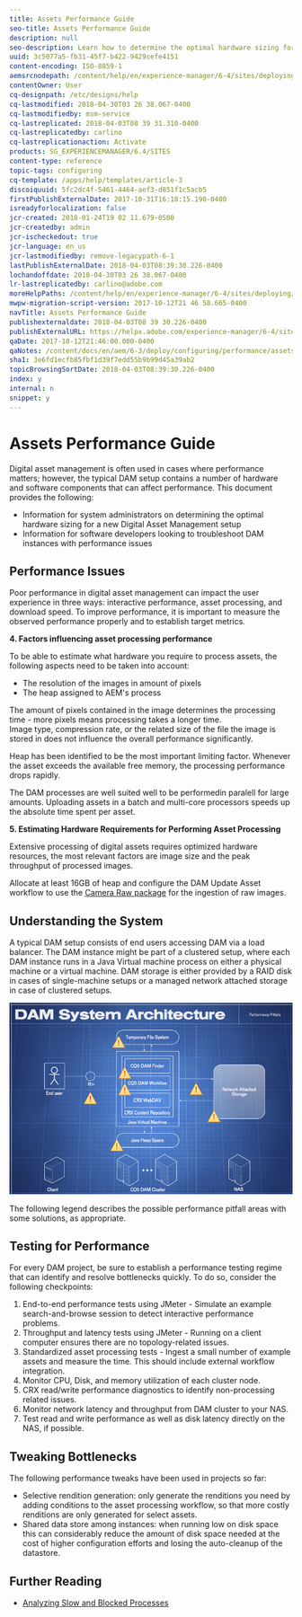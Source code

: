 ```yaml
---
title: Assets Performance Guide
seo-title: Assets Performance Guide
description: null
seo-description: Learn how to determine the optimal hardware sizing for a new Digital Asset Management (DAM) setup and how to troubleshoot performance issues
uuid: 3c5077a5-fb31-45f7-b422-9429cefe4151
content-encoding: ISO-8859-1
aemsrcnodepath: /content/help/en/experience-manager/6-4/sites/deploying/using/assets-performance-sizing
contentOwner: User
cq-designpath: /etc/designs/help
cq-lastmodified: 2018-04-30T03 26 38.067-0400
cq-lastmodifiedby: msm-service
cq-lastreplicated: 2018-04-03T08 39 31.310-0400
cq-lastreplicatedby: carlino
cq-lastreplicationaction: Activate
products: SG_EXPERIENCEMANAGER/6.4/SITES
content-type: reference
topic-tags: configuring
cq-template: /apps/help/templates/article-3
discoiquuid: 5fc2dc4f-5461-4464-aef3-d851f1c5acb5
firstPublishExternalDate: 2017-10-31T16:18:15.190-0400
isreadyforlocalization: false
jcr-created: 2018-01-24T19 02 11.679-0500
jcr-createdby: admin
jcr-ischeckedout: true
jcr-language: en_us
jcr-lastmodifiedby: remove-legacypath-6-1
lastPublishExternalDate: 2018-04-03T08:39:30.226-0400
lochandoffdate: 2018-04-30T03 26 38.067-0400
lr-lastreplicatedby: carlino@adobe.com
moreHelpPaths: /content/help/en/experience-manager/6-4/sites/deploying/morehelp/configuring;/content/help/en/experience-manager/6-4/sites/deploying/morehelp/configuring
mwpw-migration-script-version: 2017-10-12T21 46 58.665-0400
navTitle: Assets Performance Guide
publishexternaldate: 2018-04-03T08 39 30.226-0400
publishExternalURL: https://helpx.adobe.com/experience-manager/6-4/sites/deploying/using/assets-performance-sizing.html
qaDate: 2017-10-12T21:46:00.000-0400
qaNotes: /content/docs/en/aem/6-3/deploy/configuring/performance/assets-performance-sizing
sha1: 3e6fd1ecfb85fbf1d39f7edd55b9b99d45a39ab2
topicBrowsingSortDate: 2018-04-03T08:39:30.226-0400
index: y
internal: n
snippet: y
---
```


# Assets Performance Guide

Digital asset management is often used in cases where performance matters; however, the typical DAM setup contains a number of hardware and software components that can affect performance. This document provides the following:

* Information for system administrators on determining the optimal hardware sizing for a new Digital Asset Management setup
* Information for software developers looking to troubleshoot DAM instances with performance issues

## Performance Issues
Poor performance in digital asset management can impact the user experience in three ways: interactive performance, asset processing, and download speed. To improve performance, it is important to measure the observed performance properly and to establish target metrics.

**4. Factors influencing asset processing performance**

To be able to estimate what hardware you require to process assets, the following aspects need to be taken into account:

* The resolution of the images in amount of pixels
* The heap assigned to AEM's process

The amount of pixels contained in the image determines the processing time - more pixels means processing takes a longer time.  
Image type, compression rate, or the related size of the file the image is stored in does not influence the overall performance significantly.

Heap has been identified to be the most important limiting factor. Whenever the asset exceeds the available free memory, the processing performance drops rapidly.

The DAM processes are well suited well to be performedin paralell for large amounts. Uploading assets in a batch and multi-core processors speeds up the absolute time spent per asset.

**5. Estimating Hardware Requirements for Performing Asset Processing**

Extensive processing of digital assets requires optimized hardware resources, the most relevant factors are image size and the peak throughput of processed images.

Allocate at least 16GB of heap and configure the DAM Update Asset workflow to use the [Camera Raw package](/content/help/en/experience-manager/6-4/assets/using/camera-raw) for the ingestion of raw images.

## Understanding the System
A typical DAM setup consists of end users accessing DAM via a load balancer. The DAM instance might be part of a clustered setup, where each DAM instance runs in a Java Virtual machine process on either a physical machine or a virtual machine. DAM storage is either provided by a RAID disk in cases of single-machine setups or a managed network attached storage in case of clustered setups.

![CQ5 DAM Architecture and Performance Pitfalls](assets/chlimage_1-145.png)

The following legend describes the possible performance pitfall areas with some solutions, as appropriate.

## Testing for Performance
For every DAM project, be sure to establish a performance testing regime that can identify and resolve bottlenecks quickly. To do so, consider the following checkpoints:

1. End-to-end performance tests using JMeter - Simulate an example search-and-browse session to detect interactive performance problems.
1. Throughput and latency tests using JMeter - Running on a client computer ensures there are no topology-related issues.
1. Standardized asset processing tests - Ingest a small number of example assets and measure the time. This should include external workflow integration.
1. Monitor CPU, Disk, and memory utilization of each cluster node.
1. CRX read/write performance diagnostics to identify non-processing related issues.
1. Monitor network latency and throughput from DAM cluster to your NAS.
1. Test read and write performance as well as disk latency directly on the NAS, if possible.

## Tweaking Bottlenecks
The following performance tweaks have been used in projects so far:

* Selective rendition generation: only generate the renditions you need by adding conditions to the asset processing workflow, so that more costly renditions are only generated for select assets.
* Shared data store among instances: when running low on disk space this can considerably reduce the amount of disk space needed at the cost of higher configuration efforts and losing the auto-cleanup of the datastore.

## Further Reading

* [Analyzing Slow and Blocked Processes](/content/help/en/experience-manager/kb/AnalyzeSlowAndBlockedProcesses)

